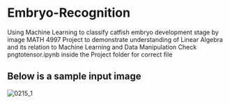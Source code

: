 # Embryo-Recognition
Using Machine Learning to classify catfish embryo development stage by image
MATH 4997 Project to demonstrate understanding of Linear Algebra and its relation to Machine Learning and Data Manipulation
Check pngtotensor.ipynb inside the Project folder for correct file

## Below is a sample input image
![0215_1](https://user-images.githubusercontent.com/81037208/215595733-ac4424bc-4f17-4164-ad48-c92e9555890d.png)

